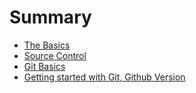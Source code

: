 # Summary

* [The Basics](the_basics/README.md)
* [Source Control](source_control/README.md)
* [Git Basics](git_basics/README.md)
* [Getting started with Git, Github Version](getting_started_with_git,_github_version/README.md)

